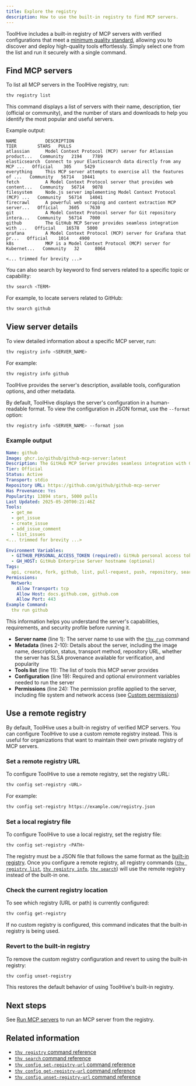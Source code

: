 ```yaml
---
title: Explore the registry
description: How to use the built-in registry to find MCP servers.
---
```


ToolHive includes a built-in registry of MCP servers with verified
configurations that meet a
[minimum quality standard](../concepts/registry-criteria.md), allowing you to
discover and deploy high-quality tools effortlessly. Simply select one from the
list and run it securely with a single command.

## Find MCP servers

To list all MCP servers in the ToolHive registry, run:

```bash
thv registry list
```

This command displays a list of servers with their name, description, tier
(official or community), and the number of stars and downloads to help you
identify the most popular and useful servers.

Example output:

```text
NAME           DESCRIPTION                                                    TIER        STARS   PULLS
atlassian      Model Context Protocol (MCP) server for Atlassian product...   Community   2194    7789
elasticsearch  Connect to your Elasticsearch data directly from any MCP ...   Official    305     5429
everything     This MCP server attempts to exercise all the features of ...   Community   56714   10441
fetch          A Model Context Protocol server that provides web content...   Community   56714   9078
filesystem     Node.js server implementing Model Context Protocol (MCP) ...   Community   56714   14041
firecrawl      A powerful web scraping and content extraction MCP server...   Official    3605    7630
git            A Model Context Protocol server for Git repository intera...   Community   56714   7000
github         The GitHub MCP Server provides seamless integration with ...   Official    16578   5000
grafana        A Model Context Protocol (MCP) server for Grafana that pr...   Official    1014    4900
k8s            MKP is a Model Context Protocol (MCP) server for Kubernet...   Community   32      8064

<... trimmed for brevity ...>
```

You can also search by keyword to find servers related to a specific topic or
capability:

```bash
thv search <TERM>
```

For example, to locate servers related to GitHub:

```bash
thv search github
```

## View server details

To view detailed information about a specific MCP server, run:

```bash
thv registry info <SERVER_NAME>
```

For example:

```bash
thv registry info github
```

ToolHive provides the server's description, available tools, configuration
options, and other metadata.

By default, ToolHive displays the server's configuration in a human-readable
format. To view the configuration in JSON format, use the `--format` option:

```bash
thv registry info <SERVER_NAME> --format json
```

### Example output

```yaml {1,11,19,24} showLineNumbers
Name: github
Image: ghcr.io/github/github-mcp-server:latest
Description: The GitHub MCP Server provides seamless integration with GitHub APIs, enabling advanced automation and interaction capabilities for developers and tools
Tier: Official
Status: Active
Transport: stdio
Repository URL: https://github.com/github/github-mcp-server
Has Provenance: Yes
Popularity: 13894 stars, 5000 pulls
Last Updated: 2025-05-20T00:21:46Z
Tools:
  - get_me
  - get_issue
  - create_issue
  - add_issue_comment
  - list_issues
<... trimmed for brevity ...>

Environment Variables:
  - GITHUB_PERSONAL_ACCESS_TOKEN (required): GitHub personal access token with appropriate permissions
  - GH_HOST: GitHub Enterprise Server hostname (optional)
Tags:
  api, create, fork, github, list, pull-request, push, repository, search, update, issues
Permissions:
  Network:
    Allow Transport: tcp
    Allow Host: docs.github.com, github.com
    Allow Port: 443
Example Command:
  thv run github
```

This information helps you understand the server's capabilities, requirements,
and security profile before running it.

- **Server name** (line 1): The server name to use with the
  [`thv run`](../reference/cli/thv_run.md) command
- **Metadata** (lines 2-10): Details about the server, including the image name,
  description, status, transport method, repository URL, whether the server has
  SLSA provenance available for verification, and popularity
- **Tools list** (line 11): The list of tools this MCP server provides
- **Configuration** (line 19): Required and optional environment variables
  needed to run the server
- **Permissions** (line 24): The permission profile applied to the server,
  including file system and network access (see
  [Custom permissions](./custom-permissions.mdx))

## Use a remote registry

By default, ToolHive uses a built-in registry of verified MCP servers. You can
configure ToolHive to use a custom remote registry instead. This is useful for
organizations that want to maintain their own private registry of MCP servers.

### Set a remote registry URL

To configure ToolHive to use a remote registry, set the registry URL:

```bash
thv config set-registry <URL>
```

For example:

```bash
thv config set-registry https://example.com/registry.json
```

### Set a local registry file

To configure ToolHive to use a local registry, set the registry file:

```bash
thv config set-registry <PATH>
```

The registry must be a JSON file that follows the same format as the
[built-in registry](https://github.com/stacklok/toolhive/blob/main/pkg/registry/data/registry.json).
Once you configure a remote registry, all registry commands
([`thv registry list`](../reference/cli/thv_registry_list.md),
[`thv registry info`](../reference/cli/thv_registry_info.md),
[`thv search`](../reference/cli/thv_search.md)) will use the remote registry
instead of the built-in one.

### Check the current registry location

To see which registry (URL or path) is currently configured:

```bash
thv config get-registry
```

If no custom registry is configured, this command indicates that the built-in
registry is being used.

### Revert to the built-in registry

To remove the custom registry configuration and revert to using the built-in
registry:

```bash
thv config unset-registry
```

This restores the default behavior of using ToolHive's built-in registry.

## Next steps

See [Run MCP servers](./run-mcp-servers.mdx) to run an MCP server from the
registry.

## Related information

- [`thv registry` command reference](../reference/cli/thv_registry.md)
- [`thv search` command reference](../reference/cli/thv_search.md)
- [`thv config set-registry-url` command reference](../reference/cli/thv_config_set-registry-url.md)
- [`thv config get-registry-url` command reference](../reference/cli/thv_config_get-registry-url.md)
- [`thv config unset-registry-url` command reference](../reference/cli/thv_config_unset-registry-url.md)
